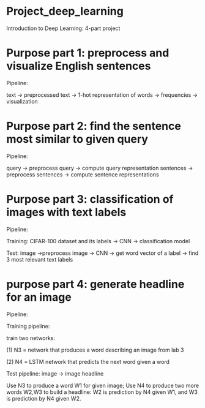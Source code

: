 # Project_deep_learning
Introduction to Deep Learning: 4-part project

# Purpose part 1: preprocess and visualize English sentences
Pipeline:

text -> preprocessed text -> 1-hot representation of words -> frequencies -> visualization

# Purpose part 2: find the sentence most similar to given query
Pipeline:

query -> preprocess query -> compute query representation
sentences -> preprocess sentences -> compute sentence representations

# Purpose part 3: classification of images with text labels
Pipeline:

Training: CIFAR-100 dataset and its labels -> CNN -> classification model

Test: image ->preprocess image -> CNN -> get word vector of a label -> find 3 most relevant text labels

# purpose part 4: generate headline for an image
Pipeline:

Training pipeline: 

train two networks: 

(1) N3 = network that produces a word describing an image from lab 3

(2) N4 = LSTM network that predicts the next word given a word

Test pipeline: image -> image headline

Use N3 to produce a word W1 for given image;
Use N4 to produce two more words W2,W3 to build a headline: W2 is prediction by N4 given W1, and W3 is prediction by N4 given W2.

